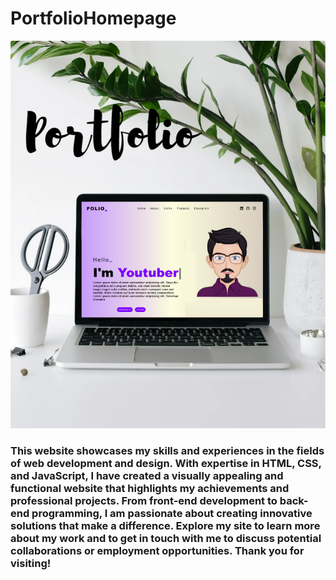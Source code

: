 # PortfolioHomepage
<img src="Portfolio.png" />
<h3>This website showcases my skills and experiences in the fields of web development and design. With expertise in HTML, CSS, and JavaScript, I have created a visually appealing and functional website that highlights my achievements and professional projects. From front-end development to back-end programming, I am passionate about creating innovative solutions that make a difference. Explore my site to learn more about my work and to get in touch with me to discuss potential collaborations or employment opportunities. Thank you for visiting! <h3/>
